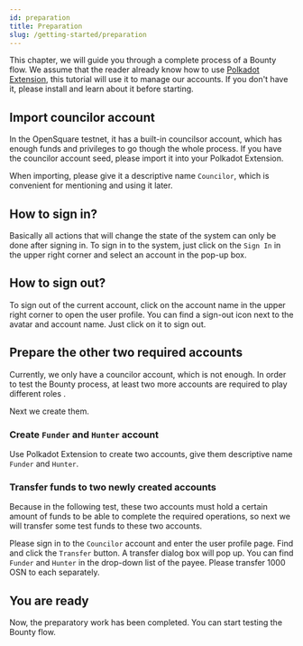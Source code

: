 ```yaml
---
id: preparation
title: Preparation
slug: /getting-started/preparation
---
```


This chapter, we will guide you through a complete process of a Bounty flow. We assume that the reader already know how to use [Polkadot Extension](https://github.com/polkadot-js/extension), this tutorial will use it to manage our accounts. If you don't have it, please install and learn about it before starting.

## Import councilor account

In the OpenSquare testnet, it has a built-in councilsor account, which has enough funds and privileges to go though the whole process. If you have the councilor account seed, please import it into your Polkadot Extension.

When importing, please give it a descriptive name `Councilor`, which is convenient for mentioning and using it later.

## How to sign in?

Basically all actions that will change the state of the system can only be done after signing in. To sign in to the system, just click on the `Sign In` in the upper right corner and select an account in the pop-up box.

## How to sign out?

To sign out of the current account, click on the account name in the upper right corner to open the user profile. You can find a sign-out icon next to the avatar and account name. Just click on it to sign out.

## Prepare the other two required accounts

Currently, we only have a councilor account, which is not enough. In order to test the Bounty process, at least two more accounts are required to play different roles .

Next we create them.

### Create `Funder` and `Hunter` account

Use Polkadot Extension to create two accounts, give them descriptive name `Funder` and `Hunter`.

### Transfer funds to two newly created accounts

Because in the following test, these two accounts must hold a certain amount of funds to be able to complete the required operations, so next we will transfer some test funds to these two accounts.

Please sign in to the `Councilor` account and enter the user profile page. Find and click the `Transfer` button. A transfer dialog box will pop up. You can find `Funder` and `Hunter` in the drop-down list of the payee. Please transfer 1000 OSN to each separately.

## You are ready

Now, the preparatory work has been completed. You can start testing the Bounty flow.

